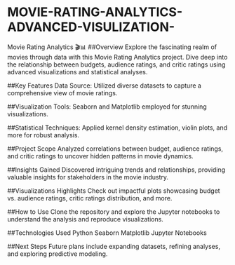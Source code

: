# MOVIE-RATING-ANALYTICS-ADVANCED-VISULIZATION-

Movie Rating Analytics 🎬📊
##Overview
Explore the fascinating realm of movies through data with this Movie Rating Analytics project. Dive deep into the relationship between budgets, audience ratings, and critic ratings using advanced visualizations and statistical analyses.

##Key Features
Data Source: Utilized diverse datasets to capture a comprehensive view of movie ratings.

##Visualization Tools: Seaborn and Matplotlib employed for stunning visualizations.

##Statistical Techniques: Applied kernel density estimation, violin plots, and more for robust analysis.

##Project Scope
Analyzed correlations between budget, audience ratings, and critic ratings to uncover hidden patterns in movie dynamics.

##Insights Gained
Discovered intriguing trends and relationships, providing valuable insights for stakeholders in the movie industry.

##Visualizations Highlights
Check out impactful plots showcasing budget vs. audience ratings, critic ratings distribution, and more.

##How to Use
Clone the repository and explore the Jupyter notebooks to understand the analysis and reproduce visualizations.

##Technologies Used
Python
Seaborn
Matplotlib
Jupyter Notebooks

##Next Steps
Future plans include expanding datasets, refining analyses, and exploring predictive modeling.

